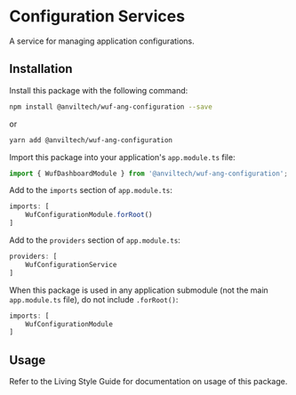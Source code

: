 Configuration Services
======================

A service for managing application configurations.

Installation
------------
Install this package with the following command:

```bash
npm install @anviltech/wuf-ang-configuration --save
```

or

```bash
yarn add @anviltech/wuf-ang-configuration
```

Import this package into your application's `app.module.ts` file:

```typescript
import { WufDashboardModule } from '@anviltech/wuf-ang-configuration';
```

Add to the `imports` section of `app.module.ts`:

```typescript
imports: [
    WufConfigurationModule.forRoot()
]
```

Add to the `providers` section of `app.module.ts`:

```typescript
providers: [
    WufConfigurationService
]
```

When this package is used in any application submodule (not the main `app.module.ts` file), do not include `.forRoot()`:

```typescript
imports: [
    WufConfigurationModule
]
```

Usage
-----

Refer to the Living Style Guide for documentation on usage of this package. 
